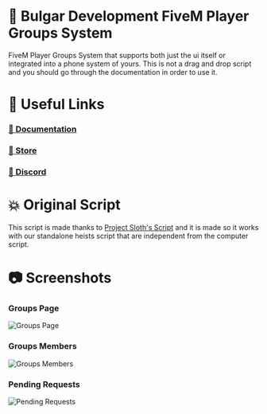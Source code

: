 # 👻 Bulgar Development FiveM Player Groups System
 FiveM Player Groups System that supports both just the ui itself or integrated into a phone system of yours. This is not a drag and drop script and you should go through the documentation in order to use it.

# 🔗 Useful Links
### [📖 Documentation](https://docs.bulgar.dev/)
### [🏪 Store](https://store.bulgar.dev/)
### [💬 Discord](https://discord.gg/bulgarog)

# 💥 Original Script
This script is made thanks to [Project Sloth's Script](https://github.com/Project-Sloth/ps-playergroups/) and it is made so it works with our standalone heists script that are independent from the computer script.

# 📷 Screenshots

### Groups Page

![Groups Page](https://r2.fivemanage.com/pub/6ua15amhznbb.png)

### Groups Members

![Groups Members](https://r2.fivemanage.com/pub/doq179qz115l.png)

### Pending Requests

![Pending Requests](https://r2.fivemanage.com/pub/8akx3kha2nf1.png)
